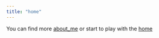 ```yaml
---
title: "home"
---
```


You can find more [about_me](miscellaneous/about_me.md) or start to play with the [home](miscellaneous/home.md)
